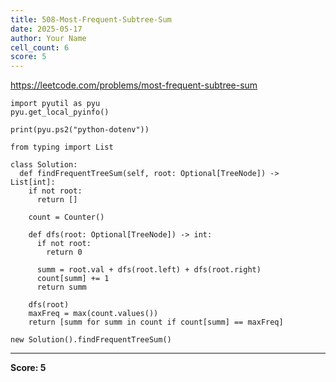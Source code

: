 ```yaml
---
title: 508-Most-Frequent-Subtree-Sum
date: 2025-05-17
author: Your Name
cell_count: 6
score: 5
---
```


https://leetcode.com/problems/most-frequent-subtree-sum


```
import pyutil as pyu
pyu.get_local_pyinfo()
```


```
print(pyu.ps2("python-dotenv"))
```


```
from typing import List
```


```
class Solution:
  def findFrequentTreeSum(self, root: Optional[TreeNode]) -> List[int]:
    if not root:
      return []

    count = Counter()

    def dfs(root: Optional[TreeNode]) -> int:
      if not root:
        return 0

      summ = root.val + dfs(root.left) + dfs(root.right)
      count[summ] += 1
      return summ

    dfs(root)
    maxFreq = max(count.values())
    return [summ for summ in count if count[summ] == maxFreq]
```


```
new Solution().findFrequentTreeSum()
```


---
**Score: 5**